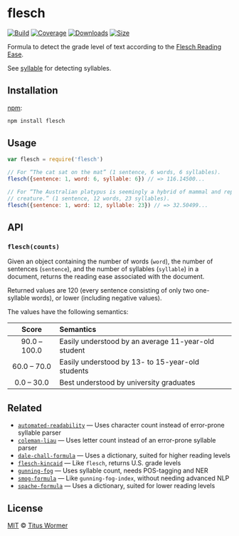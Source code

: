 # flesch

[![Build][build-badge]][build]
[![Coverage][coverage-badge]][coverage]
[![Downloads][downloads-badge]][downloads]
[![Size][size-badge]][size]

Formula to detect the grade level of text according to the [Flesch Reading
Ease][formula].

See [syllable][] for detecting syllables.

## Installation

[npm][]:

```bash
npm install flesch
```

## Usage

```js
var flesch = require('flesch')

// For “The cat sat on the mat” (1 sentence, 6 words, 6 syllables).
flesch({sentence: 1, word: 6, syllable: 6}) // => 116.14500...

// For “The Australian platypus is seemingly a hybrid of mammal and reptilian
// creature.” (1 sentence, 12 words, 23 syllables).
flesch({sentence: 1, word: 12, syllable: 23}) // => 32.50499...
```

## API

### `flesch(counts)`

Given an object containing the number of words (`word`), the number of sentences
(`sentence`), and the number of syllables  (`syllable`) in a document, returns
the reading ease associated with the document.

Returned values are 120 (every sentence consisting of only two one-syllable
words), or lower (including negative values).

The values have the following semantics:

|     Score    | Semantics                                           |
| :----------: | :-------------------------------------------------- |
| 90.0 – 100.0 | Easily understood by an average 11-year-old student |
|  60.0 – 70.0 | Easily understood by 13- to 15-year-old students    |
|  0.0 – 30.0  | Best understood by university graduates             |

## Related

*   [`automated-readability`](https://github.com/words/automated-readability)
    — Uses character count instead of error-prone syllable parser
*   [`coleman-liau`](https://github.com/words/coleman-liau)
    — Uses letter count instead of an error-prone syllable parser
*   [`dale-chall-formula`](https://github.com/words/dale-chall-formula)
    — Uses a dictionary, suited for higher reading levels
*   [`flesch-kincaid`](https://github.com/words/flesch-kincaid)
    — Like `flesch`, returns U.S. grade levels
*   [`gunning-fog`](https://github.com/words/gunning-fog)
    — Uses syllable count, needs POS-tagging and NER
*   [`smog-formula`](https://github.com/words/smog-formula)
    — Like `gunning-fog-index`, without needing advanced NLP
*   [`spache-formula`](https://github.com/words/spache-formula)
    — Uses a dictionary, suited for lower reading levels

## License

[MIT][license] © [Titus Wormer][author]

<!-- Definitions -->

[build-badge]: https://img.shields.io/travis/words/flesch.svg

[build]: https://travis-ci.org/words/flesch

[coverage-badge]: https://img.shields.io/codecov/c/github/words/flesch.svg

[coverage]: https://codecov.io/github/words/flesch

[downloads-badge]: https://img.shields.io/npm/dm/flesch.svg

[downloads]: https://www.npmjs.com/package/flesch

[size-badge]: https://img.shields.io/bundlephobia/minzip/flesch.svg

[size]: https://bundlephobia.com/result?p=flesch

[npm]: https://docs.npmjs.com/cli/install

[license]: license

[author]: https://wooorm.com

[formula]: https://en.wikipedia.org/wiki/Flesch–Kincaid_readability_tests#Flesch_Reading_Ease

[syllable]: https://github.com/words/syllable

